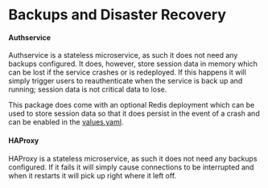 # Backups and Disaster Recovery

#### Authservice

Authservice is a stateless microservice, as such it does not need any backups configured. It does, however, store session data in memory which can be lost if the service crashes or is redeployed. If this happens it will simply trigger users to reauthenticate when the service is back up and running; session data is not critical data to lose. 

This package does come with an optional Redis deployment which can be used to store session data so that it does persist in the event of a crash and can be enabled in the [values.yaml](https://repo1.dso.mil/platform-one/big-bang/apps/core/authservice/-/blob/documentation-standard/chart/values.yaml).

#### HAProxy

HAProxy is a stateless microservice, as such it does not need any backups configured. If it fails it will simply cause connections to be interrupted and when it restarts it will pick up right where it left off.
